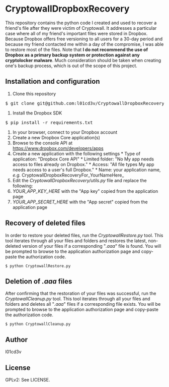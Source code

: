 CryptowallDropboxRecovery
=========================

This repository contains the python code I created and used to recover a
friend's file after they were victim of Cryptowall. It addresses a particular
case where all of my friend's important files were stored in Dropbox. Because Dropbox
offers free versioning to all users for a 30-day period and because my friend
contacted me within a day of the compromise, I was able to restore most of the
files. Note that **I do not recommend the use of Dropbox as a primary backup
system or protection against any cryptolocker malware**. Much consideration
should be taken when creating one's backup process, which is out of the scope
of this project.

## Installation and configuration

1. Clone this repository
<pre>$ git clone git@github.com:l01cd3v/CryptowallDropboxRecovery.git</pre>
1. Install the Dropbox SDK
<pre>$ pip install -r requirements.txt</pre>
1. In your browser, connect to your Dropbox account
1. Create a new Dropbox Core application(s)
  1. Browse to the console API at https://www.dropbox.com/developers/apps
  1. Create a new application with the following settings
    * Type of application: "Dropbox Core API"
    * Limited folder: "No My app needs access to files already on Dropbox."
    * Access: "All file types My app needs access to a user's full Dropbox."
    * Name: your application name, _e.g._ CryptowallDropboxRecoveryFor_YourNameHere_
1. Edit the _CryptowallDropboxRecovery/utils.py_ file and replace the following:
  1. _YOUR\_APP\_KEY\_HERE_ with the "App key" copied from the application page
  1. _YOUR\_APP\_SECRET\_HERE_ with the "App secret" copied from the application page

## Recovery of deleted files

In order to restore your deleted files, run the _CryptowallRestore.py_ tool.
This tool iterates through all your files and folders and restores the latest,
non-deleted version of your files if a corresponding "_.aaa_" file is found.
You will be prompted to browse to the application authorization page and
copy-paste the authorization code.

    $ python CryptowallRestore.py

## Deletion of _.aaa_ files

After confirming that the restoration of your files was successful, run the
_CryptowallCleanup.py_ tool. This tool iterates through all your files and
folders and deletes all "_.aaa_" files if a corresponding file exists. You will
be prompted to browse to the application authorization page and copy-paste the
authorization code.

    $ python CryptowallCleanup.py

## Author

l01cd3v

## License

GPLv2: See LICENSE.
